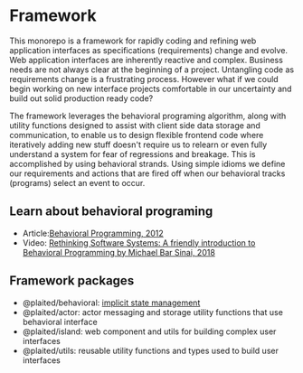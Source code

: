 # Framework

This monorepo is a framework for rapidly coding and refining web application interfaces as specifications (requirements) change and evolve. Web application interfaces are inherently reactive and complex. Business needs are not always clear at the beginning of a project. Untangling code as requirements change is a frustrating process. However what if we could begin working on new interface projects comfortable in our uncertainty and build out solid production ready code?

The framework leverages the behavioral programing algorithm, along with utility functions designed to assist with client side data storage and communication, to enable us to design flexible frontend code where iteratively adding new stuff doesn't require us to relearn or even fully understand a system for fear of regressions and breakage. This is accomplished by using behavioral strands. Using simple idioms we define our requirements and actions that are fired off when our behavioral tracks (programs) select an event to occur. 

## Learn about behavioral programing
- Article:[Behavioral Programming, 2012](https://m-cacm.acm.org/magazines/2012/7/151241-behavioral-programming/fulltext)
- Video: [Rethinking Software Systems: A friendly introduction to Behavioral Programming by Michael Bar Sinai, 2018](https://youtu.be/PW8VdWA0UcA)


## Framework packages
- @plaited/behavioral: [implicit state management](https://github.com/plaited/plaited/wiki/Behavioral)
- @plaited/actor: actor messaging and storage utility functions that use behavioral interface
- @plaited/island: web component and utils for building complex user interfaces
- @plaited/utils: reusable utility functions and types used to build user interfaces

